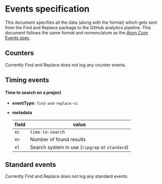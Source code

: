 # Events specification

This document specifies all the data (along with the format) which gets sent from the Find and Replace package to the GitHub analytics pipeline. This document follows the same format and nomenclature as the [Atom Core Events spec](https://github.com/atom/metrics/blob/master/docs/events.md).

## Counters

Currently Find and Replace does not log any counter events.

## Timing events

#### Time to search on a project

* **eventType**: `find-and-replace-v1`
* **metadata**

  | field | value |
  |-------|-------|
  | `ec` | `time-to-search`
  | `ev` | Number of found results
  | `el` | Search system in use (`ripgrep` or `standard`)

## Standard events

Currently Find and Replace does not log any standard events.